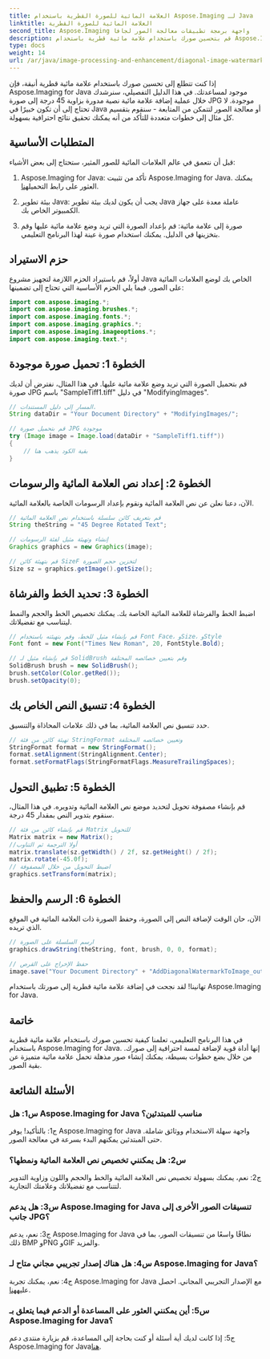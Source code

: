 ```yaml
---
title: العلامة المائية للصورة القطرية باستخدام Aspose.Imaging لـ Java
linktitle: العلامة المائية للصورة القطرية
second_title: Aspose.Imaging واجهة برمجة تطبيقات معالجة الصور لجافا
description: قم بتحسين صورك باستخدام علامة مائية قطرية باستخدام Aspose.Imaging for Java. اتبع هذا الدليل التفصيلي خطوة بخطوة وقم بإنشاء صور مذهلة تحمل علامة مائية دون عناء.
type: docs
weight: 14
url: /ar/java/image-processing-and-enhancement/diagonal-image-watermarking/
---
```


إذا كنت تتطلع إلى تحسين صورك باستخدام علامة مائية قطرية أنيقة، فإن Aspose.Imaging for Java موجود لمساعدتك. في هذا الدليل التفصيلي، سنرشدك خلال عملية إضافة علامة مائية نصية مدورة بزاوية 45 درجة إلى صورة JPG موجودة. لا تحتاج إلى أن تكون خبيرًا في Java أو معالجة الصور لتتمكن من المتابعة - سنقوم بتقسيم كل مثال إلى خطوات متعددة للتأكد من أنه يمكنك تحقيق نتائج احترافية بسهولة.

## المتطلبات الأساسية

قبل أن نتعمق في عالم العلامات المائية للصور المثير، ستحتاج إلى بعض الأشياء:

1.  Aspose.Imaging for Java: تأكد من تثبيت Aspose.Imaging for Java. يمكنك العثور على رابط التحميل[هنا](https://releases.aspose.com/imaging/java/).

2. بيئة تطوير Java: يجب أن يكون لديك بيئة تطوير Java عاملة معدة على جهاز الكمبيوتر الخاص بك.

3. صورة إلى علامة مائية: قم بإعداد الصورة التي تريد وضع علامة مائية عليها وقم بتخزينها في الدليل. يمكنك استخدام صورة عينة لهذا البرنامج التعليمي.

## حزم الاستيراد

أولاً، قم باستيراد الحزم اللازمة لتجهيز مشروع Java الخاص بك لوضع العلامات المائية على الصور. فيما يلي الحزم الأساسية التي تحتاج إلى تضمينها:

```java
import com.aspose.imaging.*;
import com.aspose.imaging.brushes.*;
import com.aspose.imaging.fonts.*;
import com.aspose.imaging.graphics.*;
import com.aspose.imaging.imageoptions.*;
import com.aspose.imaging.text.*;
```

## الخطوة 1: تحميل صورة موجودة

قم بتحميل الصورة التي تريد وضع علامة مائية عليها. في هذا المثال، نفترض أن لديك صورة JPG باسم "SampleTiff1.tiff" في دليل "ModifyingImages".

```java
// المسار إلى دليل المستندات.
String dataDir = "Your Document Directory" + "ModifyingImages/";

// قم بتحميل صورة JPG موجودة
try (Image image = Image.load(dataDir + "SampleTiff1.tiff"))
{
    // بقية الكود يذهب هنا
}
```

## الخطوة 2: إعداد نص العلامة المائية والرسومات

الآن، دعنا نعلن عن نص العلامة المائية ونقوم بإعداد الرسومات الخاصة بالعلامة المائية.

```java
// قم بتعريف كائن سلسلة باستخدام نص العلامة المائية
String theString = "45 Degree Rotated Text";

// إنشاء وتهيئة مثيل لفئة الرسومات
Graphics graphics = new Graphics(image);

// قم بتهيئة كائن SizeF لتخزين حجم الصورة
Size sz = graphics.getImage().getSize();
```

## الخطوة 3: تحديد الخط والفرشاة

اضبط الخط والفرشاة للعلامة المائية الخاصة بك. يمكنك تخصيص الخط والحجم والنمط ليتناسب مع تفضيلاتك.

```java
// قم بإنشاء مثيل للخط، وقم بتهيئته باستخدام Font Face، وSize، وStyle
Font font = new Font("Times New Roman", 20, FontStyle.Bold);

// قم بإنشاء مثيل لـ SolidBrush وقم بتعيين خصائصه المختلفة
SolidBrush brush = new SolidBrush();
brush.setColor(Color.getRed());
brush.setOpacity(0);
```

## الخطوة 4: تنسيق النص الخاص بك

حدد تنسيق نص العلامة المائية، بما في ذلك علامات المحاذاة والتنسيق.

```java
// تهيئة كائن من فئة StringFormat وتعيين خصائصه المختلفة
StringFormat format = new StringFormat();
format.setAlignment(StringAlignment.Center);
format.setFormatFlags(StringFormatFlags.MeasureTrailingSpaces);
```

## الخطوة 5: تطبيق التحول

قم بإنشاء مصفوفة تحويل لتحديد موضع نص العلامة المائية وتدويره. في هذا المثال، سنقوم بتدوير النص بمقدار 45 درجة.

```java
// قم بإنشاء كائن من فئة Matrix للتحويل
Matrix matrix = new Matrix();
//أولا الترجمة ثم التناوب
matrix.translate(sz.getWidth() / 2f, sz.getHeight() / 2f);
matrix.rotate(-45.0f);
// اضبط التحويل من خلال المصفوفة
graphics.setTransform(matrix);
```

## الخطوة 6: الرسم والحفظ

الآن، حان الوقت لإضافة النص إلى الصورة، وحفظ الصورة ذات العلامة المائية في الموقع الذي تريده.

```java
// ارسم السلسلة على الصورة
graphics.drawString(theString, font, brush, 0, 0, format);

// حفظ الإخراج على القرص
image.save("Your Document Directory" + "AddDiagonalWatermarkToImage_out.jpg");
```

تهانينا! لقد نجحت في إضافة علامة مائية قطرية إلى صورتك باستخدام Aspose.Imaging for Java.

## خاتمة

في هذا البرنامج التعليمي، تعلمنا كيفية تحسين صورك باستخدام علامة مائية قطرية باستخدام Aspose.Imaging for Java. إنها أداة قوية لإضافة لمسة احترافية إلى صورك. من خلال بضع خطوات بسيطة، يمكنك إنشاء صور مذهلة تحمل علامة مائية متميزة عن بقية الصور.

## الأسئلة الشائعة

### س1: هل Aspose.Imaging for Java مناسب للمبتدئين؟

ج1: بالتأكيد! يوفر Aspose.Imaging for Java واجهة سهلة الاستخدام ووثائق شاملة. حتى المبتدئين يمكنهم البدء بسرعة في معالجة الصور.

### س2: هل يمكنني تخصيص نص العلامة المائية ونمطها؟

ج2: نعم، يمكنك بسهولة تخصيص نص العلامة المائية والخط والحجم واللون وزاوية التدوير لتتناسب مع تفضيلاتك وعلامتك التجارية.

### س3: هل يدعم Aspose.Imaging for Java تنسيقات الصور الأخرى إلى جانب JPG؟

ج3: نعم، يدعم Aspose.Imaging for Java نطاقًا واسعًا من تنسيقات الصور، بما في ذلك BMP وPNG وGIF والمزيد.

### س4: هل هناك إصدار تجريبي مجاني متاح لـ Aspose.Imaging for Java؟

 ج4: نعم، يمكنك تجربة Aspose.Imaging for Java مع الإصدار التجريبي المجاني. احصل عليه[هنا](https://releases.aspose.com/).

### س5: أين يمكنني العثور على المساعدة أو الدعم فيما يتعلق بـ Aspose.Imaging for Java؟

 ج5: إذا كانت لديك أية أسئلة أو كنت بحاجة إلى المساعدة، قم بزيارة منتدى دعم Aspose.Imaging for Java[هنا](https://forum.aspose.com/).